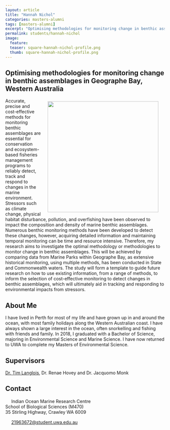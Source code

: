 ```yaml
---
layout: article
title: "Hannah Nichol"
categories: masters-alumni
tags: [masters-alumni]
excerpt: "Optimising methodologies for monitoring change in benthic assemblages in Geographe Bay, Western Australia"
permalink: students/hannah-nichol
image:
  feature: 
  teaser: square-hannah-nichol-profile.png
  thumb: square-hannah-nichol-profile.png
---
```

## Optimising methodologies for monitoring change in benthic assemblages in Geographe Bay, Western Australia
<img src='/images/square-hannah-nichol-profile.png' align='right' width="350" hspace="20" vspace="10">
Accurate, precise and cost-effective methods for monitoring benthic assemblages are essential for conservation and ecosystem-based fisheries management programs to reliably detect, track and respond to changes in the marine environment. Stressors such as climate change, physical habitat disturbance, pollution, and overfishing have been observed to impact the composition and density of marine benthic assemblages. Numerous benthic monitoring methods have been developed to detect these changes, however, acquiring detailed information and maintaining temporal monitoring can be time and resource intensive. Therefore, my research aims to investigate the optimal methodology or methodologies to monitor change in benthic assemblages. This will be achieved by comparing data from Marine Parks within Geographe Bay, as extensive historical monitoring, using multiple methods, has been conducted in State and Commonwealth waters. The study will form a template to guide future research on how to use existing information, from a range of methods, to inform the selection of cost-effective monitoring to detect changes in benthic assemblages, which will ultimately aid in tracking and responding to environmental impacts from stressors. 

## About Me
I have lived in Perth for most of my life and have grown up in and around the ocean, with most family holidays along the Western Australian coast. I have always shown a large interest in the ocean, often snorkelling and fishing with friends and family. In 2018, I graduated with a Bachelor of Science, majoring in Environmental Science and Marine Science. I have now returned to UWA to complete my Masters of Environmental Science. 

## Supervisors
[Dr. Tim Langlois](https://uwamegfisheries.github.io/researchers/tim-langlois/ "Tim Langlois"), Dr. Renae Hovey and Dr. Jacquomo Monk

## Contact
<img src='/images/icons/building-regular.svg' width="15px"> Indian Ocean Marine Research Centre <br>
School of Biological Sciences (M470)<br>
35 Stirling Highway, Crawley WA 6009</p>

<img src='/images/icons/envelope-regular.svg' width="15px"> <a href="mailto:21963672@student.uwa.edu.au">21963672@student.uwa.edu.au</a><br>
